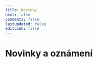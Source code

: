 ```yaml
---
title: Novinky
next: false
comments: false
lastUpdated: false
editLink: false
---
```


# Novinky a oznámení

<PBlogListing />
